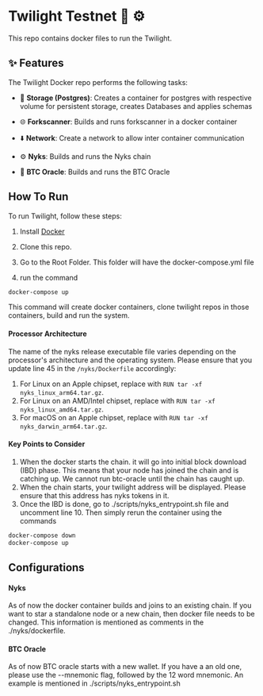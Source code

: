 # Twilight Testnet 🧪 ⚙️

This repo contains docker files to run the Twilight.

## ✨ Features

The Twilight Docker repo performs the following tasks:

- 🔧 **Storage (Postgres)**: Creates a container for postgres with respective volume for persistent storage, creates Databases and applies schemas

- 🌐 **Forkscanner**: Builds and runs forkscanner in a docker container

- ⬇️ **Network**: Create a network to allow inter container communication

- ⚙️ **Nyks**: Builds and runs the Nyks chain

- 🔌 **BTC Oracle**: Builds and runs the BTC Oracle 

##  How To Run

To run Twilight, follow these steps:

1. Install [Docker](https://www.docker.com/)

2. Clone this repo.

3. Go to the Root Folder. This folder will have the docker-compose.yml file

4. run the command

```bash
docker-compose up
```
This command will create docker containers, clone twilight repos in those containers, build and run the system.

#### Processor Architecture
The name of the nyks release executable file varies depending on the processor's architecture and the operating system. Please ensure that you update line 45 in the `/nyks/Dockerfile` accordingly:
1. For Linux on an Apple chipset, replace with `RUN tar -xf nyks_linux_arm64.tar.gz`.
2. For Linux on an AMD/Intel chipset, replace with `RUN tar -xf nyks_linux_amd64.tar.gz`.
3. For macOS on an Apple chipset, replace with `RUN tar -xf nyks_darwin_arm64.tar.gz`.

#### Key Points to Consider
1. When the docker starts the chain. it will go into initial block download (IBD) phase. This means that your node has joined the chain and is catching up. We cannot run btc-oracle until the chain has caught up.
2. When the chain starts, your twilight address will be displayed. Please ensure that this address has nyks tokens in it.
3. Once the IBD is done, go to ./scripts/nyks_entrypoint.sh file and uncomment line 10. Then simply rerun the container using the commands 
```bash
docker-compose down
docker-compose up
```


## Configurations

#### Nyks
As of now the docker container builds and joins to an existing chain. If you want to star a standalone node or a new chain, then docker file needs to be changed. This information is mentioned as comments in the ./nyks/dockerfile. 

#### BTC Oracle
As of now BTC oracle starts with a new wallet. If you have a an old one, please use the --mnemonic flag, followed by the 12 word mnemonic. An example is mentioned in ./scripts/nyks_entrypoint.sh
